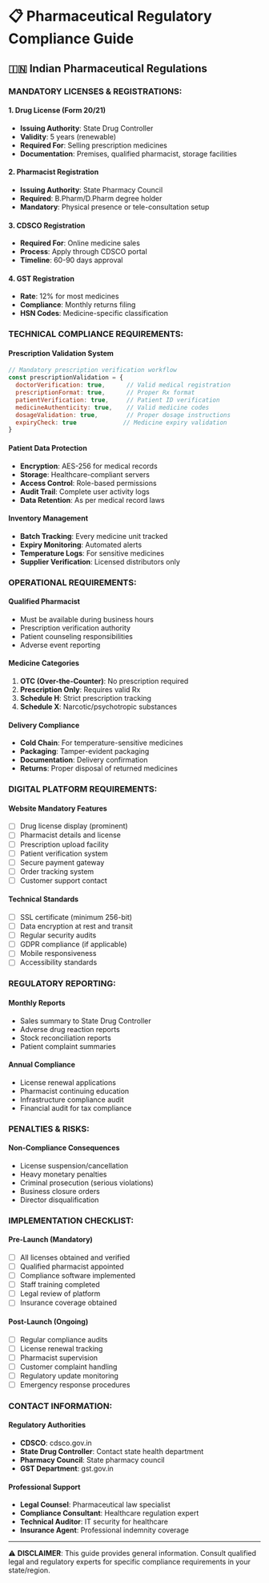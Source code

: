 # 📋 Pharmaceutical Regulatory Compliance Guide

## 🇮🇳 Indian Pharmaceutical Regulations

### MANDATORY LICENSES & REGISTRATIONS:

#### 1. **Drug License (Form 20/21)**
- **Issuing Authority**: State Drug Controller
- **Validity**: 5 years (renewable)
- **Required For**: Selling prescription medicines
- **Documentation**: Premises, qualified pharmacist, storage facilities

#### 2. **Pharmacist Registration**
- **Issuing Authority**: State Pharmacy Council
- **Required**: B.Pharm/D.Pharm degree holder
- **Mandatory**: Physical presence or tele-consultation setup

#### 3. **CDSCO Registration**
- **Required For**: Online medicine sales
- **Process**: Apply through CDSCO portal
- **Timeline**: 60-90 days approval

#### 4. **GST Registration**
- **Rate**: 12% for most medicines
- **Compliance**: Monthly returns filing
- **HSN Codes**: Medicine-specific classification

### TECHNICAL COMPLIANCE REQUIREMENTS:

#### **Prescription Validation System**
```javascript
// Mandatory prescription verification workflow
const prescriptionValidation = {
  doctorVerification: true,      // Valid medical registration
  prescriptionFormat: true,      // Proper Rx format
  patientVerification: true,     // Patient ID verification
  medicineAuthenticity: true,    // Valid medicine codes
  dosageValidation: true,        // Proper dosage instructions
  expiryCheck: true             // Medicine expiry validation
}
```

#### **Patient Data Protection**
- **Encryption**: AES-256 for medical records
- **Storage**: Healthcare-compliant servers
- **Access Control**: Role-based permissions
- **Audit Trail**: Complete user activity logs
- **Data Retention**: As per medical record laws

#### **Inventory Management**
- **Batch Tracking**: Every medicine unit tracked
- **Expiry Monitoring**: Automated alerts
- **Temperature Logs**: For sensitive medicines
- **Supplier Verification**: Licensed distributors only

### OPERATIONAL REQUIREMENTS:

#### **Qualified Pharmacist**
- Must be available during business hours
- Prescription verification authority
- Patient counseling responsibilities
- Adverse event reporting

#### **Medicine Categories**
1. **OTC (Over-the-Counter)**: No prescription required
2. **Prescription Only**: Requires valid Rx
3. **Schedule H**: Strict prescription tracking
4. **Schedule X**: Narcotic/psychotropic substances

#### **Delivery Compliance**
- **Cold Chain**: For temperature-sensitive medicines
- **Packaging**: Tamper-evident packaging
- **Documentation**: Delivery confirmation
- **Returns**: Proper disposal of returned medicines

### DIGITAL PLATFORM REQUIREMENTS:

#### **Website Mandatory Features**
- [ ] Drug license display (prominent)
- [ ] Pharmacist details and license
- [ ] Prescription upload facility
- [ ] Patient verification system
- [ ] Secure payment gateway
- [ ] Order tracking system
- [ ] Customer support contact

#### **Technical Standards**
- [ ] SSL certificate (minimum 256-bit)
- [ ] Data encryption at rest and transit
- [ ] Regular security audits
- [ ] GDPR compliance (if applicable)
- [ ] Mobile responsiveness
- [ ] Accessibility standards

### REGULATORY REPORTING:

#### **Monthly Reports**
- Sales summary to State Drug Controller
- Adverse drug reaction reports
- Stock reconciliation reports
- Patient complaint summaries

#### **Annual Compliance**
- License renewal applications
- Pharmacist continuing education
- Infrastructure compliance audit
- Financial audit for tax compliance

### PENALTIES & RISKS:

#### **Non-Compliance Consequences**
- License suspension/cancellation
- Heavy monetary penalties
- Criminal prosecution (serious violations)
- Business closure orders
- Director disqualification

### IMPLEMENTATION CHECKLIST:

#### **Pre-Launch (Mandatory)**
- [ ] All licenses obtained and verified
- [ ] Qualified pharmacist appointed
- [ ] Compliance software implemented
- [ ] Staff training completed
- [ ] Legal review of platform
- [ ] Insurance coverage obtained

#### **Post-Launch (Ongoing)**
- [ ] Regular compliance audits
- [ ] License renewal tracking
- [ ] Pharmacist supervision
- [ ] Customer complaint handling
- [ ] Regulatory update monitoring
- [ ] Emergency response procedures

### CONTACT INFORMATION:

#### **Regulatory Authorities**
- **CDSCO**: cdsco.gov.in
- **State Drug Controller**: Contact state health department
- **Pharmacy Council**: State pharmacy council
- **GST Department**: gst.gov.in

#### **Professional Support**
- **Legal Counsel**: Pharmaceutical law specialist
- **Compliance Consultant**: Healthcare regulation expert
- **Technical Auditor**: IT security for healthcare
- **Insurance Agent**: Professional indemnity coverage

---

⚠️ **DISCLAIMER**: This guide provides general information. Consult qualified legal and regulatory experts for specific compliance requirements in your state/region.
